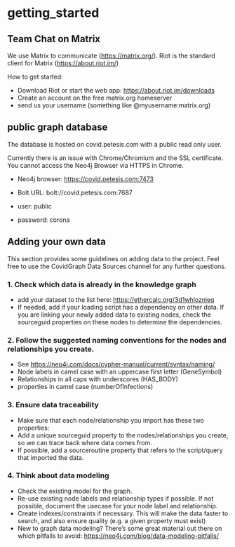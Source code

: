 # getting_started

## Team Chat on Matrix
We use Matrix to communicate (https://matrix.org/). Riot is the standard client for Matrix (https://about.riot.im/)

How to get started:
- Download Riot or start the web app: https://about.riot.im/downloads
- Create an account on the free matrix.org homeserver
- send us your username (something like @myusername:matrix.org)


## public graph database
The database is hosted on covid.petesis.com with a public read only user.

Currently there is an issue with Chrome/Chromium and the SSL certificate. You cannot access the Neo4j Browser via HTTPS in Chrome.

- Neo4j browser: https://covid.petesis.com:7473
- Bolt URL: bolt://covid.petesis.com:7687

- user: public
- password: corona



## Adding your own data
This section provides some guidelines on adding data to the project. Feel free to use the CovidGraph Data Sources channel for any further questions.
### 1. Check which data is already in the knowledge graph
- add your dataset to the list here: https://ethercalc.org/3d1whloznieq
- If needed, add if your loading script has a dependency on other data. If you are linking your newly added data to existing nodes, check the sourceguid properties on these nodes to determine the dependencies.
 
### 2. Follow the suggested naming conventions for the nodes and relationships you create.
- See https://neo4j.com/docs/cypher-manual/current/syntax/naming/
- Node labels in camel case with an uppercase first letter (GeneSymbol)
- Relationships in all caps with underscores (HAS_BODY)
- properties in camel case (numberOfInfections)

### 3. Ensure data traceability
- Make sure that each node/relationship you import has these two properties:
- Add a unique sourceguid property to the nodes/relationships you create, so we can trace back where data comes from.
- If possible, add a sourceroutine property that refers to the script/query that imported the data. 

### 4. Think about data modeling
- Check the existing model for the graph. 
- Re-use existing node labels and relationship types if possible. If not possible, document the usecase for your node label and relationship.
- Create indexes/constraints if necessary. This will make the data faster to search, and also ensure quality (e.g. a given property must exist)
- New to graph data modeling? There’s some great material out there on which pitfalls to avoid: https://neo4j.com/blog/data-modeling-pitfalls/

